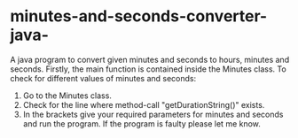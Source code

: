 # minutes-and-seconds-converter-java-
A java program to convert given minutes and seconds to hours, minutes and seconds.
Firstly, the main function is contained inside the Minutes class.
To check for different values of minutes and seconds:
1. Go to the Minutes class.
2. Check for the line where method-call "getDurationString()" exists.
3. In the brackets give your required parameters for minutes and seconds and run the program.
If the program is faulty please let me know.
